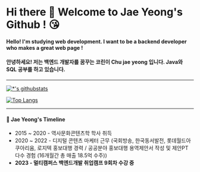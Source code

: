 # Hi there 👋 Welcome to Jae Yeong's Github ! 😘

#### Hello! I'm studying web development. I want to be a backend developer who makes a great web page !
#### 안녕하세요! 저는 백엔드 개발자를 꿈꾸는 코린이 Chu jae yeong 입니다. Java와 SQL 공부를 하고 있습니다. 

---

[![*'s githubstats](https://github-readme-stats.vercel.app/api?username=chujaeyeong&show_icons=true&theme=dracula)](https://github.com/chujaeyeong)

[![Top Langs](https://github-readme-stats.vercel.app/api/top-langs/?username=chujaeyeong&layout=compact&theme=dracula)](https://github.com/chujaeyeong/github-readme-stats)


---

#### 👀 Jae Yeong's Timeline
* 2015 ~ 2020 - 역사문화콘텐츠학 학사 취득
* 2020 ~ 2022 - 디지털 콘텐츠 마케터 근무 
                (국회방송, 한국동서발전, 롯데월드아쿠아리움, 로지텍 홍보대행 경력 / 공공분야 홍보대행 용역제안서 작성 및 제안PT 다수 경험 (16개월간 총 매출 18.5억 수주))
* **2023 - 멀티캠퍼스 백엔드개발 취업캠프 9회차 수강 중**



